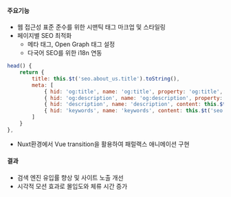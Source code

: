 #### 주요기능
- 웹 접근성 표준 준수를 위한 시맨틱 태그 마크업 및 스타일링
- 페이지별 SEO 최적화
    -  메타 태그, Open Graph 태그 설정
    - 다국어 SEO를 위한 i18n 연동
```jsx
head() {
    return {
        title: this.$t('seo.about_us.title').toString(),
        meta: [
            { hid: 'og:title', name: 'og:title', property: 'og:title', content: this.$t('seo.about_us.title').toString() },
            { hid: 'og:description', name: 'og:description', property: 'og:description', content: this.$t('seo.about_us.description').toString() },
            { hid: 'description', name: 'description', content: this.$t('seo.about_us.description').toString() },
            { hid: 'keywords', name: 'keywords', content: this.$t('seo.about_us.keywords').toString() }
        ]
    }
},
``` 
- Nuxt환경에서 Vue transition을 활용하여 패럴랙스 애니메이션 구현

#### 결과
- 검색 엔진 유입률 향상 및 사이트 노출 개선
- 시각적 모션 효과로 몰입도와 체류 시간 증가